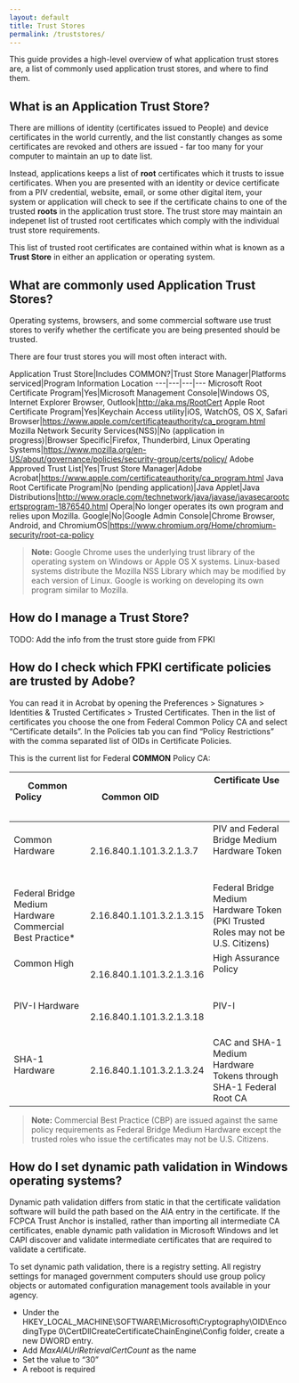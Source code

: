 ```yaml
---
layout: default
title: Trust Stores
permalink: /truststores/
---
```


This guide provides a high-level overview of what application trust stores are, a list of commonly used application trust stores, and where to find them.

## What is an Application Trust Store?
There are millions of identity (certificates issued to People) and device certificates in the world currently, and the list constantly changes as some certificates are revoked and others are issued - far too many for your computer to maintain an up to date list.  

Instead, applications keeps a list of **root** certificates which it trusts to issue certificates.  When you are presented with an identity or device certificate from a PIV credential, website, email, or some other digital item, your system or application will check to see if the certificate chains to one of the trusted **roots** in the application trust store. The trust store may maintain an indepenet list of trusted root certificates which comply with the individual trust store requirements. 

This list of trusted root certificates are contained within what is known as a **Trust Store** in either an application or operating system. 

## What are commonly used Application Trust Stores?
Operating systems, browsers, and some commercial software use trust stores to verify whether the certificate you are being presented should be trusted.  

There are four trust stores you will most often interact with.

Application Trust Store|Includes COMMON?|Trust Store Manager|Platforms serviced|Program Information Location
---|---|---|---
Microsoft Root Certificate Program|Yes|Microsoft Management Console|Windows OS, Internet Explorer Browser, Outlook|http://aka.ms/RootCert
Apple Root Certificate Program|Yes|Keychain Access utility|iOS, WatchOS, OS X, Safari Browser|https://www.apple.com/certificateauthority/ca_program.html
Mozilla Network Security Services(NSS)|No (application in progress)|Browser Specific|Firefox, Thunderbird, Linux Operating Systems|https://www.mozilla.org/en-US/about/governance/policies/security-group/certs/policy/
Adobe Approved Trust List|Yes|Trust Store Manager|Adobe Acrobat|https://www.apple.com/certificateauthority/ca_program.html
Java Root Certificate Program|No (pending application)|Java Applet|Java Distributions|http://www.oracle.com/technetwork/java/javase/javasecarootcertsprogram-1876540.html
Opera|No longer operates its own program and relies upon Mozilla.
Google|No|Google Admin Console|Chrome Browser, Android, and ChromiumOS|https://www.chromium.org/Home/chromium-security/root-ca-policy

>**Note:** Google Chrome uses the underlying trust library of the operating system on Windows or Apple OS X systems.  Linux-based systems distribute the Mozilla NSS Library which may be modified by each version of Linux. Google is working on developing its own program similar to Mozilla.

## How do I manage a Trust Store?

TODO:  Add the info from the trust store guide from FPKI

## How do I check which FPKI certificate policies are trusted by Adobe?

You can read it in Acrobat by opening the Preferences > Signatures > Identities & Trusted Certificates > Trusted Certificates.
Then in the list of certificates you choose the one from Federal Common Policy CA and select “Certificate details”.
In the Policies tab you can find “Policy Restrictions” with the comma separated list of OIDs in Certificate Policies.
 
This is the current list for Federal **COMMON** Policy CA:

Common Policy                                 | Common OID                | Certificate Use                                                                   |
|-----------------------------------------------|---------------------------|-----------------------------------------------------------------------------------|
| Common Hardware                               | 2.16.840.1.101.3.2.1.3.7  | PIV and Federal Bridge Medium Hardware Token                                      |
| Federal Bridge Medium Hardware Commercial Best Practice* | 2.16.840.1.101.3.2.1.3.15 | Federal Bridge Medium Hardware Token (PKI Trusted Roles may not be U.S. Citizens) |
| Common High                                   | 2.16.840.1.101.3.2.1.3.16 | High Assurance Policy                                                             |
| PIV-I Hardware                                | 2.16.840.1.101.3.2.1.3.18 | PIV-I                                                                             |
| SHA-1 Hardware                                | 2.16.840.1.101.3.2.1.3.24 | CAC and SHA-1 Medium Hardware Tokens through SHA-1 Federal Root CA                |

>**Note:** Commercial Best Practice (CBP) are issued against the same policy requirements as Federal Bridge Medium Hardware except the trusted roles who issue the certificates may not be U.S. Citizens.

## How do I set dynamic path validation in Windows operating systems?

Dynamic path validation differs from static in that the certificate validation software will build the
path based on the AIA entry in the certificate. If the FCPCA Trust Anchor is installed, rather than
importing all intermediate CA certificates, enable dynamic path validation in Microsoft Windows
and let CAPI discover and validate intermediate certificates that are required to validate a
certificate.

To set dynamic path validation, there is a registry setting.  All registry settings for managed government computers should use group policy objects or automated configuration management tools available in your agency.

* Under the HKEY_LOCAL_MACHINE\SOFTWARE\Microsoft\Cryptography\OID\EncodingType 0\CertDllCreateCertificateChainEngine\Config folder, create a new
DWORD entry.
* Add _MaxAIAUrlRetrievalCertCount_ as the name
* Set the value to “30”
* A reboot is required 

